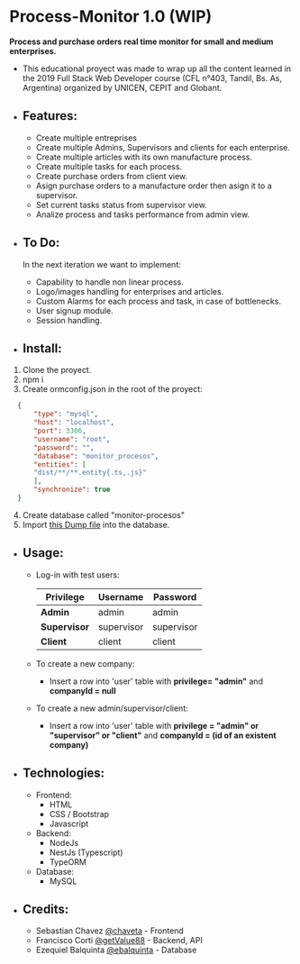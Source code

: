 # Process-Monitor 1.0 (WIP)
**Process and purchase orders real time monitor for small and medium enterprises.**

- This educational proyect was made to wrap up all the content learned in the 2019 Full Stack Web Developer course (CFL n°403, Tandil, Bs. As, Argentina) organized by UNICEN, CEPIT and Globant.

- ## Features:
  - Create multiple entreprises
  - Create multiple Admins, Supervisors and clients for each enterprise.
  - Create multiple articles with its own manufacture process.
  - Create multiple tasks for each process.
  - Create purchase orders from client view.
  - Asign purchase orders to a manufacture order then asign it to a supervisor.
  - Set current tasks status from supervisor view.
  - Analize process and tasks performance from admin view.

- ## To Do:
  In the next iteration we want to implement:
    - Capability to handle non linear process.
    - Logo/images handling for enterprises and articles.
    - Custom Alarms for each process and task, in case of bottlenecks.
    - User signup module.
    - Session handling.

- ## Install: 
1. Clone the proyect.
2. npm i
3. Create ormconfig.json in the root of the proyect:
  ```json       
    {
        "type": "mysql",
        "host": "localhost",
        "port": 3306,
        "username": "root",
        "password": "",
        "database": "monitor_procesos",
        "entities": [
        "dist/**/**.entity{.ts,.js}"
        ],
        "synchronize": true
    }
  ```
4. Create database called "monitor-procesos"
5. Import [this Dump file]() into the database. 

- ## Usage:
  - Log-in with test users: 
 
    Privilege      | Username   | Password
    ----------     | ---------  | --------
    **Admin**      | admin      | admin
    **Supervisor** | supervisor | supervisor
    **Client**     | client     | client

  - To create a new company:
    - Insert a row into 'user' table with **privilege= "admin"**  and **companyId = null**

  - To create a new admin/supervisor/client:
    - Insert a row into 'user' table with **privilege = "admin" or "supervisor" or "client"** and **companyId = (id of an existent company)**

- ## Technologies:
  - Frontend:
    - HTML
    - CSS / Bootstrap
    - Javascript
  - Backend:
    - NodeJs
    - NestJs (Typescript)
    - TypeORM
  - Database:
    - MySQL

- ## Credits:

  - Sebastian Chavez [@chaveta](https://github.com/chaveta) - Frontend
  - Francisco Corti  [@getValue88](https://github.com/getValue88) - Backend, API
  - Ezequiel Balquinta [@ebalquinta](https://github.com/ebalquinta) - Database

